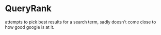 QueryRank
=========

attempts to pick best results for a search term, sadly doesn't come close to how good google is at it. 
